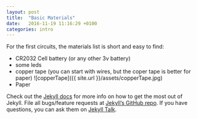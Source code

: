 ```yaml
---
layout: post
title:  "Basic Materials"
date:   2016-11-19 11:16:29 +0100
categories: intro 
---
```

For the first circuits, the materials list is short and easy to find:
    
- CR2032 Cell battery  (or any other 3v battery)
- some leds 
- copper tape (you can start with wires, but the coper tape is better for paper)
 ![copperTape]({{ site.url }}/assets/copperTape.jpg)
- Paper 

Check out the [Jekyll docs][jekyll-docs] for more info on how to get the most out of Jekyll. File all bugs/feature requests at [Jekyll’s GitHub repo][jekyll-gh]. If you have questions, you can ask them on [Jekyll Talk][jekyll-talk].

[jekyll-docs]: http://jekyllrb.com/docs/home
[jekyll-gh]:   https://github.com/jekyll/jekyll
[jekyll-talk]: https://talk.jekyllrb.com/


